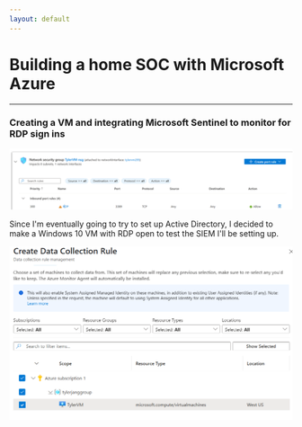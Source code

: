 ```yaml
---
layout: default
---
```


# Building a home SOC with Microsoft Azure

* * * 

### Creating a VM and integrating Microsoft Sentinel to monitor for RDP sign ins
![new VM with RDP](../images/new-vm-with-rdp)

Since I'm eventually going to try to set up Active Directory, I decided to make a Windows 10 VM with RDP open to test the SIEM I'll be setting up.

![setting up Azure Monitor Agent](../images/add-collection-rule)
